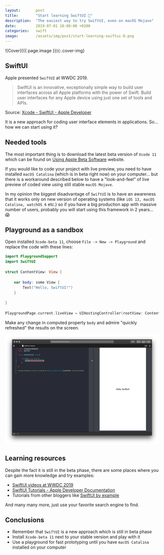 ```yaml
---
layout:       post
title:        "Start learning SwiftUI 🦆"
description:  "The easiest way to try SwiftUI, even on macOS Mojave"
date:         2019-07-01 18:00:00 +0200
categories:   swift
image:        /assets/img/post/start-learning-swiftui-0.png
---
```


![Cover]({{ page.image }}){:.cover-img}

## SwiftUI

Apple presented `SwiftUI` at WWDC 2019.

> SwiftUI is an innovative, exceptionally simple way to build user interfaces across all Apple platforms with the power of Swift. Build user interfaces for any Apple device using just one set of tools and APIs.

Source: [Xcode - SwiftUI - Apple Developer](https://developer.apple.com/xcode/swiftui/)

It is a new approach for coding user interface elements in applications. So... how we can start using it?

## Needed tools

The most important thing is to download the latest beta version of `Xcode 11` which can be found on [Using Apple Beta Software](https://developer.apple.com/support/beta-software/) website.

If you would like to code your project with live preview, you need to have installed `macOS Catalina` (which is in beta right now) on your computer... but there is a workaround described below to have a "look-and-feel" of live preview of coded view using still stable `macOS Mojave`.

In my opinion the biggest disadvantage of `SwiftUI` is to have an awareness that it works only on new version of operating systems (like `iOS 13, macOS Catalina, watchOS 6` etc.) so if you have a big production app with massive number of users, probably you will start using this framework in 2 years... 😱

## Playground as a sandbox

Open installed `Xcode-beta 11`, choose `File -> New -> Playground` and replace the code with these lines:

```swift
import PlaygroundSupport
import SwiftUI

struct ContentView: View {

    var body: some View {
        Text("Hello, SwiftUI!")
    }

}

PlaygroundPage.current.liveView = UIHostingController(rootView: ContentView())
```

Make any change in computed property `body` and admire "quickly refreshed" the results on the screen.

![SwiftUI in Xcode Playground](/assets/img/post/start-learning-swiftui-1.png)

## Learning resources

Despite the fact it is still in the beta phase, there are some places where you can gain more knowledge and try examples:
- [SwiftUI videos at WWDC 2019](https://developer.apple.com/videos/wwdc2019/?q=swiftui)
- [SwiftUI Tutorials - Apple Developer Documentation](https://developer.apple.com/tutorials/swiftui/)
- Tutorials from other bloggers like [SwiftUI by example](https://www.hackingwithswift.com/quick-start/swiftui)

And many many more, just use your favorite search engine to find.

## Conclusions

- Remember that `SwiftUI` is a new approach which is still in beta phase
- Install `Xcode-beta 11` next to your stable version and play with it
- Use a playground for fast prototyping until you have `macOS Catalina` installed on your computer
